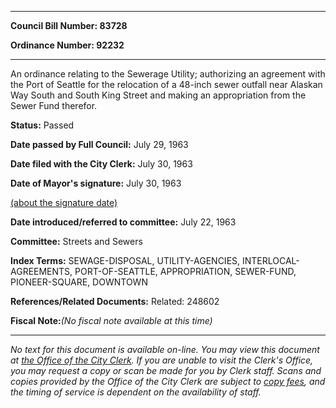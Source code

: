

********

**Council Bill Number: 83728**
   
**Ordinance Number: 92232**
********

 An ordinance relating to the Sewerage Utility; authorizing an agreement with the Port of Seattle for the relocation of a 48-inch sewer outfall near Alaskan Way South and South King Street and making an appropriation from the Sewer Fund therefor.

**Status:** Passed
   
**Date passed by Full Council:** July 29, 1963
   
**Date filed with the City Clerk:** July 30, 1963
   
**Date of Mayor's signature:** July 30, 1963
   
[(about the signature date)](/~public/approvaldate.htm)
   
   
   
**Date introduced/referred to committee:** July 22, 1963
   
**Committee:** Streets and Sewers
   
   
**Index Terms:** SEWAGE-DISPOSAL, UTILITY-AGENCIES, INTERLOCAL-AGREEMENTS, PORT-OF-SEATTLE, APPROPRIATION, SEWER-FUND, PIONEER-SQUARE, DOWNTOWN

**References/Related Documents:** Related: 248602

**Fiscal Note:**_(No fiscal note available at this time)_
********

_No text for this document is available on-line. You may view this document at [the Office of the City Clerk](http://www.seattle.gov/leg/clerk/contactUs.htm). If you are unable to visit the Clerk's Office, you may request a copy or scan be made for you by Clerk staff. Scans and copies provided by the Office of the City Clerk are subject to [copy fees](http://clerk.seattle.gov/~public/clerkfees.htm), and the timing of service is dependent on the availability of staff._

